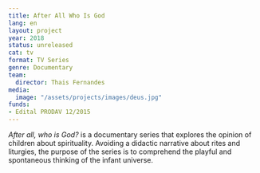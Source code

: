 ```yaml
---
title: After All Who Is God
lang: en
layout: project
year: 2018
status: unreleased
cat: tv
format: TV Series
genre: Documentary
team:
  director: Thais Fernandes
media:
  image: "/assets/projects/images/deus.jpg"
funds:
- Edital PRODAV 12/2015
---
```


_After all, who is God?_ is a documentary series that explores the opinion of children about spirituality. Avoiding a didactic narrative about rites and liturgies, the purpose of the series is to comprehend the playful and spontaneous thinking of the infant universe.
